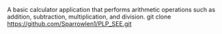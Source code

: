 A basic calculator application that performs arithmetic operations such as addition, subtraction, multiplication, and division.
git clone https://github.com/Sparrowlen1/PLP_SEE.git
